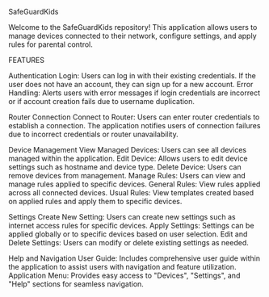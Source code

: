 SafeGuardKids

Welcome to the SafeGuardKids repository! This application allows users to manage devices connected to their network, configure settings, and apply rules for parental control.

FEATURES

Authentication
Login: Users can log in with their existing credentials. If the user does not have an account, they can sign up for a new account.
Error Handling: Alerts users with error messages if login credentials are incorrect or if account creation fails due to username duplication.

Router Connection
Connect to Router: Users can enter router credentials to establish a connection. The application notifies users of connection failures due to incorrect credentials or router unavailability.

Device Management
View Managed Devices: Users can see all devices managed within the application.
Edit Device: Allows users to edit device settings such as hostname and device type.
Delete Device: Users can remove devices from management.
Manage Rules: Users can view and manage rules applied to specific devices.
General Rules: View rules applied across all connected devices.
Usual Rules: View templates created based on applied rules and apply them to specific devices.

Settings
Create New Setting: Users can create new settings such as internet access rules for specific devices.
Apply Settings: Settings can be applied globally or to specific devices based on user selection.
Edit and Delete Settings: Users can modify or delete existing settings as needed.

Help and Navigation
User Guide: Includes comprehensive user guide within the application to assist users with navigation and feature utilization.
Application Menu: Provides easy access to "Devices", "Settings", and "Help" sections for seamless navigation.

